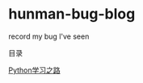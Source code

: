 # hunman-bug-blog
record my bug l've seen

目录

[Python学习之路](https://github.com/喵君/hunman-bug-blog/projects/1)
